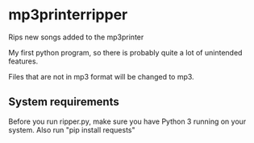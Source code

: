 # mp3printerripper
Rips new songs added to the mp3printer

My first python program, so there is probably quite a lot of unintended features.

Files that are not in mp3 format will be changed to mp3.

## System requirements ##
Before you run ripper.py, make sure you have Python 3 running on your system.
Also run "pip install requests"

